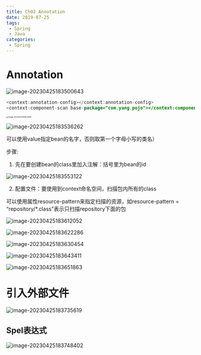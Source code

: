 ```yaml
---
title: Ch02 Annotation
date: 2019-07-25
tags:
 - Spring
 - Java
categories:
 - Spring
---
```


# Annotation

![image-20230425183500643](https://markdown-1301334775.cos.eu-frankfurt.myqcloud.com/image-20230425183500643.png)

```java
<context:annotation-config></context:annotation-config>
<context:component-scan base-package="com.yang.pojo"></context:component-scan>

```

<img src="https://markdown-1301334775.cos.eu-frankfurt.myqcloud.com/image-20230425183513909.png" alt="image-20230425183513909" style="zoom: 33%;" />

![image-20230425183536262](https://markdown-1301334775.cos.eu-frankfurt.myqcloud.com/image-20230425183536262.png)



可以使用value指定bean的名字，否则取第一个字母小写的类名）

步骤:

1. 先在要创建bean的class里加入注解：括号里为bean的id

![image-20230425183553122](https://markdown-1301334775.cos.eu-frankfurt.myqcloud.com/image-20230425183553122.png)

2. 配置文件：要使用到context命名空间，扫描包内所有的class

可以使用属性resource-pattern来指定扫描的资源，如resource-pattern = “repository/*.class”表示只扫描repository下面的包

![image-20230425183612052](https://markdown-1301334775.cos.eu-frankfurt.myqcloud.com/image-20230425183612052.png)

![image-20230425183622286](https://markdown-1301334775.cos.eu-frankfurt.myqcloud.com/image-20230425183622286.png)

![image-20230425183630454](https://markdown-1301334775.cos.eu-frankfurt.myqcloud.com/image-20230425183630454.png)

![image-20230425183643411](https://markdown-1301334775.cos.eu-frankfurt.myqcloud.com/image-20230425183643411.png)

![image-20230425183651863](https://markdown-1301334775.cos.eu-frankfurt.myqcloud.com/image-20230425183651863.png)



# 引入外部文件

![image-20230425183735619](https://markdown-1301334775.cos.eu-frankfurt.myqcloud.com/image-20230425183735619.png)



## Spel表达式

![image-20230425183748402](https://markdown-1301334775.cos.eu-frankfurt.myqcloud.com/image-20230425183748402.png)



